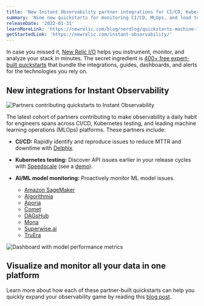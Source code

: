 ```yaml
---
title: 'New Instant Observability partner integrations for CI/CD, Kubernetes, and machine learning'
summary: 'Nine new quickstarts for monitoring CI/CD, MLOps, and load testing'
releaseDate: '2022-01-31'
learnMoreLink: 'https://newrelic.com/blog/nerdlog/quickstarts-machine-learning-kubernetes-cicd'
getStartedLink: 'https://newrelic.com/instant-observability/'
---
```


In case you missed it, [New Relic I/O](https://docs.newrelic.com/whats-new/2021/10/instant-observability-10-13-21) helps you instrument, monitor, and analyze your stack in minutes. The secret ingredient is [400+ free expert-built quickstarts](https://newrelic.com/instant-observability/) that bundle the integrations, guides, dashboards, and alerts for the technologies you rely on.

## New integrations for Instant Observability

![Partners contributing quickstarts to Instant Observability](/images/io-partner-quickstarts.webp 'Partners contributing quickstarts to Instant Observability')

The latest cohort of partners contributing to make observability a daily habit for engineers spans across CI/CD, Kubernetes testing, and leading machine learning operations (MLOps) platforms. These partners include:

- **CI/CD:** Rapidly identify and reproduce issues to reduce MTTR and downtime with [Delphix](https://newrelic.com/instant-observability/delphix/98f77308-4ac3-4c55-bc56-eb9d12f52ab7/).

- **Kubernetes testing:** Discover API issues earlier in your release cycles with [Speedscale](https://newrelic.com/instant-observability/speedscale/c4512294-8f81-4efa-8f28-6c1db28d288c/) (see a [demo](https://newrelic.com/blog/how-to-relic/speedscale-load-testing-observability#toc-speedscale-quickstart-demo)).

- **AI/ML model monitoring:** Proactively monitor ML model issues.
  - [Amazon SageMaker](https://newrelic.com/instant-observability/mlops-sagemaker/cee03961-f9e3-46e1-89fd-70a626cfe8ce/)
  - [Algorithmia](https://newrelic.com/instant-observability/mlops-algorithmia/d0e829a6-ede4-4933-9065-9f0c56f8aa7e/)
  - [Aporia](https://newrelic.com/instant-observability/mlops-aporia/879a5e0d-eda0-4af9-aa73-08e49a8a46c8/)
  - [Comet](https://newrelic.com/instant-observability/mlops-comet/dda42643-7efa-4ae3-8cad-5b4406e874e0/)
  - [DAGsHub](https://newrelic.com/instant-observability/mlops-dagshub/7ada1bce-43e4-4e32-a16d-58c71ecffaed/)
  - [Mona](https://newrelic.com/instant-observability/mlops-monalabs/99df45ed-c710-4f21-80f8-b519101e0000/)
  - [Superwise.ai](https://newrelic.com/instant-observability/superwise-mlops/6c61cb57-c966-4435-b46c-f96b568d9873/)
  - [TruEra](https://newrelic.com/instant-observability/truera/81402789-9ae9-4cbd-8686-4d2d4de8951f/)

![Dashboard with model performance metrics](/images/performance-metrics.webp 'Dashboard with model performance metrics')

## Visualize and monitor all your data in one platform

Learn more about how each of these partner-built quickstarts can help you quickly expand your observability game by reading this [blog post](https://newrelic.com/blog/nerdlog/quickstarts-machine-learning-kubernetes-cicd).
